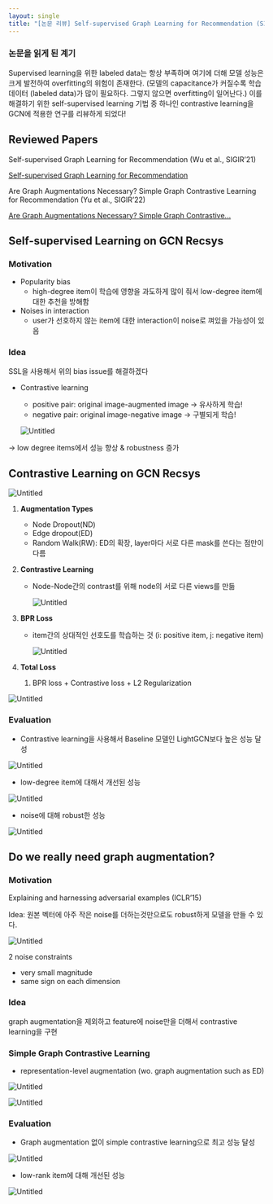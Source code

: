 ```yaml
---
layout: single
title: "[논문 리뷰] Self-supervised Graph Learning for Recommendation (SIGIR'21) & Do we really  need graph augmentation? (SIGIR'22)"
---
```


### 논문을 읽게 된 계기

Supervised learning을 위한 labeled data는 항상 부족하며 여기에 더해 모델 성능은 크게 발전하여 overfitting의 위험이 존재한다. (모델의 capacitance가 커질수록 학습 데이터 (labeled data)가 많이 필요하다. 그렇지 않으면 overfitting이 일어난다.) 이를 해결하기 위한 self-supervised learning 기법 중 하나인 contrastive learning을 GCN에 적용한 연구를 리뷰하게 되었다!

## Reviewed Papers

Self-supervised Graph Learning for Recommendation (Wu et al., SIGIR’21)

[Self-supervised Graph Learning for Recommendation](https://arxiv.org/abs/2010.10783)

Are Graph Augmentations Necessary? Simple Graph Contrastive Learning for Recommendation (Yu et al., SIGIR’22)

[Are Graph Augmentations Necessary? Simple Graph Contrastive...](https://arxiv.org/abs/2112.08679)

## Self-supervised Learning on GCN Recsys

### Motivation

- Popularity bias
    - high-degree item이 학습에 영향을 과도하게 많이 줘서 low-degree item에 대한 추천을 방해함
- Noises in interaction
    - user가 선호하지 않는 item에 대한 interaction이 noise로 껴있을 가능성이 있음

### Idea

SSL을 사용해서 위의 bias issue를 해결하겠다

- Contrastive learning
    - positive pair: original image-augmented image → 유사하게 학습!
    - negative pair: original image-negative image → 구별되게 학습!
    
    ![Untitled](/assets/images/contrastive/Untitled.png)
    

→ low degree items에서 성능 향상 & robustness 증가

## Contrastive Learning on GCN Recsys

![Untitled](/assets/images/contrastive/Untitled%201.png)

1. **Augmentation Types**
    - Node Dropout(ND)
    - Edge dropout(ED)
    - Random Walk(RW): ED의 확장, layer마다 서로 다른 mask를 쓴다는 점만이 다름
2. **Contrastive Learning**
    - Node-Node간의 contrast를 위해 node의 서로 다른 views를 만듦
        
        ![Untitled](/assets/images/contrastive/Untitled%202.png)
        
3. **BPR Loss**
    - item간의 상대적인 선호도를 학습하는 것 (i: positive item, j: negative item)
        
        ![Untitled](/assets/images/contrastive/Untitled%203.png)
        
4. **Total Loss**
    1. BPR loss + Contrastive loss + L2 Regularization

![Untitled](/assets/images/contrastive/Untitled%204.png)

### Evaluation

- Contrastive learning을 사용해서 Baseline 모델인 LightGCN보다 높은 성능 달성

![Untitled](/assets/images/contrastive/Untitled%205.png)

- low-degree item에 대해서 개선된 성능

![Untitled](/assets/images/contrastive/Untitled%206.png)

- noise에 대해 robust한 성능

![Untitled](/assets/images/contrastive/Untitled%207.png)

## Do we really  need graph augmentation?

### Motivation

Explaining and harnessing adversarial examples (ICLR’15)

Idea: 원본 벡터에 아주 작은 noise를 더하는것만으로도 robust하게 모델을 만들 수 있다.

![Untitled](/assets/images/contrastive/Untitled%208.png)

2 noise constraints

- very small magnitude
- same sign on each dimension

### Idea

graph augmentation을 제외하고 feature에 noise만을 더해서 contrastive learning을 구현

### Simple Graph Contrastive Learning

- representation-level augmentation (wo. graph augmentation such as ED)

![Untitled](/assets/images/contrastive/Untitled%209.png)

![Untitled](/assets/images/contrastive/Untitled%2010.png)

### Evaluation

- Graph augmentation 없이 simple contrastive learning으로 최고 성능 달성

![Untitled](/assets/images/contrastive/Untitled%2011.png)

- low-rank item에 대해 개선된 성능

![Untitled](/assets/images/contrastive/Untitled%2012.png)